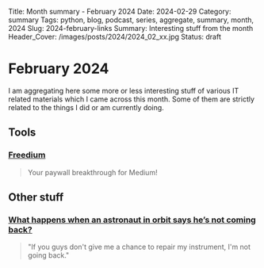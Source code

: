 Title: Month summary - February 2024
Date: 2024-02-29
Category: summary
Tags: python, blog, podcast, series, aggregate, summary, month, 2024
Slug: 2024-february-links
Summary: Interesting stuff from the month
Header_Cover: /images/posts/2024/2024_02_xx.jpg
Status: draft

# February 2024

I am aggregating here some more or less interesting stuff of various IT related materials which I came across this month.
Some of them are strictly related to the things I did or am currently doing.

## Tools

### [Freedium](https://freedium.cfd/)

> Your paywall breakthrough for Medium!

## Other stuff

### [What happens when an astronaut in orbit says he’s not coming back?](https://arstechnica.com/space/2024/01/solving-a-nasa-mystery-why-did-space-shuttle-commanders-lock-the-hatch/)

> "If you guys don't give me a chance to repair my instrument, I'm not going back."
